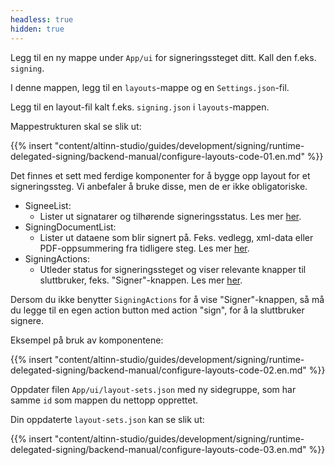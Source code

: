 ```yaml
---
headless: true
hidden: true
---
```


Legg til en ny mappe under `App/ui` for signeringssteget ditt. Kall den f.eks. `signing`.

I denne mappen, legg til en `layouts`-mappe og en `Settings.json`-fil.

Legg til en layout-fil kalt f.eks. `signing.json` i `layouts`-mappen.

Mappestrukturen skal se slik ut:

{{% insert "content/altinn-studio/guides/development/signing/runtime-delegated-signing/backend-manual/configure-layouts-code-01.en.md" %}}

Det finnes et sett med ferdige komponenter for å bygge opp layout for et signeringssteg. Vi anbefaler å bruke disse, men de er ikke obligatoriske.

- SigneeList:
  - Lister ut signatarer og tilhørende signeringsstatus. Les mer [her](/nb/altinn-studio/v8/reference/ux/components/signeelist/).
- SigningDocumentList:
  - Lister ut dataene som blir signert på. Feks. vedlegg, xml-data eller PDF-oppsummering fra tidligere steg. Les mer [her](/nb/altinn-studio/v8/reference/ux/components/signingdocumentlist/).
- SigningActions: 
  - Utleder status for signeringssteget og viser relevante knapper til sluttbruker, feks. "Signer"-knappen. Les mer [her](/nb/altinn-studio/v8/reference/ux/components/signingactions/).

Dersom du ikke benytter `SigningActions` for å vise "Signer"-knappen, så må du legge til en egen action button med action "sign", for å la sluttbruker signere. 

Eksempel på bruk av komponentene:

{{% insert "content/altinn-studio/guides/development/signing/runtime-delegated-signing/backend-manual/configure-layouts-code-02.en.md" %}}

Oppdater filen `App/ui/layout-sets.json` med ny sidegruppe, som har samme `id` som mappen du nettopp opprettet.

Din oppdaterte `layout-sets.json` kan se slik ut:

{{% insert "content/altinn-studio/guides/development/signing/runtime-delegated-signing/backend-manual/configure-layouts-code-03.en.md" %}}